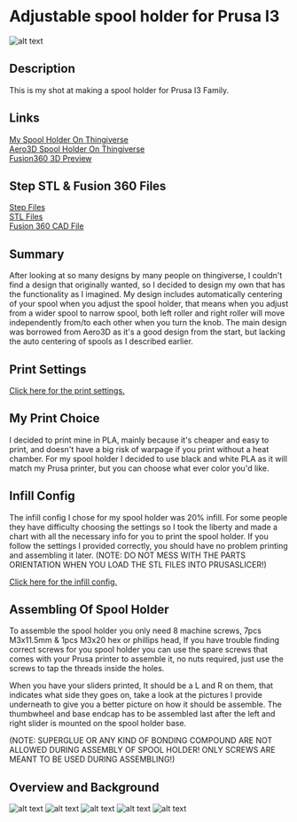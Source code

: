 # Adjustable spool holder for Prusa I3

![alt text](https://github.com/ProgramFreakHD/spool-holder/blob/main/Pictures/Fusion%20360%20Pictures/Transparant%20Background/Fusion360_EPcU3aeQii.png)

## Description

This is my shot at making a spool holder for Prusa I3 Family.

## Links

[My Spool Holder On Thingiverse](https://www.thingiverse.com/thing:4457941)\
[Aero3D Spool Holder On Thingiverse](https://www.thingiverse.com/thing:2362427)\
[Fusion360 3D Preview](https://gmail306847.autodesk360.com/g/shares/SH56a43QTfd62c1cd9681096767b71a6baea?viewState=NoIgbgDAdAjCA0IDeAdEAXAngBwKZoC40ARXAZwEsBzAOzXjQEMyzd1C0AOAE1wHYAnACYARjAC0fPkKHiALJwDGucYwDMnPpKUBWAGycxnAGacBaAL4gAukA)

## Step STL & Fusion 360 Files

[Step Files](https://github.com/ProgramFreakHD/Prusa-I3-Adjustable-Spool-Holder/tree/master/Spool%20Holder%20STEP%20Files)\
[STL Files](https://github.com/ProgramFreakHD/Prusa-I3-Adjustable-Spool-Holder/tree/master/Spool%20Holder%20STL%20Files)\
[Fusion 360 CAD File](https://github.com/ProgramFreakHD/Prusa-I3-Adjustable-Spool-Holder/tree/master/Spool%20Holder%20Fusion%20360%20CAD)

## Summary

After looking at so many designs by many people on thingiverse, I couldn't find a design that originally wanted, so I decided to design my own that has the functionality as I imagined. My design includes automatically centering of your spool when you adjust the spool holder, that means when you adjust from a wider spool to narrow spool, both left roller and right roller will move independently from/to each other when you turn the knob. The main design was borrowed from Aero3D as it's a good design from the start, but lacking the auto centering of spools as I described earlier.

## Print Settings

[Click here for the print settings.](https://github.com/ProgramFreakHD/spool-holder/blob/main/Configs/Print%20Settings.md)

## My Print Choice

I decided to print mine in PLA, mainly because it's cheaper and easy to print, and doesn't have a big risk of warpage if you print without a heat chamber. For my spool holder I decided to use black and white PLA as it will match my Prusa printer, but you can choose what ever color you'd like.

## Infill Config

The infill config I chose for my spool holder was 20% infill. For some people they have difficulty choosing the settings so I took the liberty and made a chart with all the necessary info for you to print the spool holder. If you follow the settings I provided correctly, you should have no problem printing and assembling it later.
(NOTE: DO NOT MESS WITH THE PARTS ORIENTATION WHEN YOU LOAD THE STL FILES INTO PRUSASLICER!)

[Click here for the infill config.](https://github.com/ProgramFreakHD/spool-holder/blob/main/Configs/Infill%20Config.md)

## Assembling Of Spool Holder

To assemble the spool holder you only need 8 machine screws, 7pcs M3x11.5mm & 1pcs M3x20 hex or phillips head, If you have trouble finding correct screws for you spool holder you can use the spare screws that comes with your Prusa printer to assemble it, no nuts required, just use the screws to tap the threads inside the holes.

When you have your sliders printed, It should be a L and R on them, that indicates what side they goes on, take a look at the pictures I provide underneath to give you a better picture on how it should be assemble. The thumbwheel and base endcap has to be assembled last after the left and right slider is mounted on the spool holder base.

(NOTE: SUPERGLUE OR ANY KIND OF BONDING COMPOUND ARE NOT ALLOWED DURING ASSEMBLY OF SPOOL HOLDER! ONLY SCREWS ARE MEANT TO BE USED DURING ASSEMBLING!)

## Overview and Background

![alt text](https://github.com/ProgramFreakHD/spool-holder/blob/main/Pictures/Fusion%20360%20Pictures/Transparant%20Background/Fusion360_EPcU3aeQii.png)
![alt text](https://github.com/ProgramFreakHD/spool-holder/blob/main/Pictures/Fusion%20360%20Pictures/Transparant%20Background/Fusion360_HI3vvN6EnH.png)
![alt text](https://github.com/ProgramFreakHD/spool-holder/blob/main/Pictures/Fusion%20360%20Pictures/Transparant%20Background/Fusion360_OKTGHkgsn5.png)
![alt text](https://github.com/ProgramFreakHD/spool-holder/blob/main/Pictures/Fusion%20360%20Pictures/Transparant%20Background/Fusion360_b3O1EtHUrA.png)
![alt text](https://github.com/ProgramFreakHD/spool-holder/blob/main/Pictures/Fusion%20360%20Pictures/Transparant%20Background/NVIDIA_Share_ACAPjTKQYF.png)


